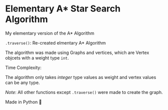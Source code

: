 # Elementary A* Star Search Algorithm

My elementary version of the A* Algorithm 

`.traverse()`: Re-created elmentary A* Algorithm 

The algorithm was made using Graphs and vertices, which are Vertex objcets with a weight type `int`.

Time Complexity:

The algorithm only takes *integer* type values as weight and vertex values can be any type.

*Note*: All other functions except `.traverse()` were made to create the graph.

Made in Python 🐍
